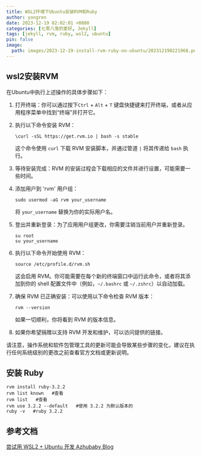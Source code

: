```yaml
---
title: WSL2环境下Ubuntu安装RVM和Ruby
author: yongren
date: 2023-12-19 02:02:01 +0800
categories: [七零八落的爱好, Jekyll]
tags: [jekyll, rvm, ruby, wsl2, ubuntu]
pin: false
image:
  path: images/2023-12-19-install-rvm-ruby-on-ubuntu/202312190221968.png
---
```


## wsl2安装RVM

在Ubuntu中执行上述操作的具体步骤如下：

1. 打开终端：你可以通过按下`Ctrl` + `Alt` + `T` 键盘快捷键来打开终端，或者从应用程序菜单中找到“终端”并打开它。

2. 执行以下命令安装 RVM：

   ```
   \curl -sSL https://get.rvm.io | bash -s stable
   ```

   这个命令使用 `curl` 下载 RVM 安装脚本，并通过管道 `|` 将其传递给 `bash` 执行。

3. 等待安装完成：RVM 的安装过程会下载相应的文件并进行设置，可能需要一些时间。

4. 添加用户到 'rvm' 用户组：

   ```
   sudo usermod -aG rvm your_username
   ```

   将 `your_username` 替换为你的实际用户名。

5. 登出并重新登录：为了应用用户组更改，你需要注销当前用户并重新登录。

   ```
   su root
   su your_username
   ```

6. 执行以下命令开始使用 RVM：

   ```
   source /etc/profile.d/rvm.sh
   ```

   这会启用 RVM。你可能需要在每个新的终端窗口中运行此命令，或者将其添加到你的 shell 配置文件中（例如，`~/.bashrc` 或 `~/.zshrc`）以自动加载。

7. 确保 RVM 已正确安装：可以使用以下命令检查 RVM 版本：

   ```
   rvm --version
   ```

   如果一切顺利，你将看到 RVM 的版本信息。

8. 如果你希望捐赠以支持 RVM 开发和维护，可以访问提供的链接。

请注意，操作系统和软件包管理工具的更新可能会导致某些步骤的变化，建议在执行任何系统级别的更改之前查看官方文档或更新说明。

## 安装 Ruby

```
rvm install ruby-3.2.2
rvm list known   #查看
rvm list   #查看
rvm use 3.2.2 --default   #使用 3.2.2 为默认版本的
ruby -v   #ruby 3.2.2
```

## 参考文档

[尝试用 WSL2 + Ubuntu 开发  Azhubaby Blog](https://blog.azhubaby.com/2023/03/02/2023-03-02-尝试用WSL2+Ubuntu开发/)
